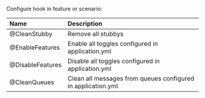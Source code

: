 Configure hook in feature or scenario:

| Name               | Description    | 
| :----------------- | :------------- |
| @CleanStubby | Remove all stubbys |
| @EnableFeatures | Enable all toggles configured in application.yml |
| @DisableFeatures | Disable all toggles configured in application.yml |
| @CleanQueues | Clean all messages from queues configured in application.yml |


